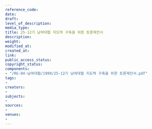 ```yaml
---
reference_code: 
date: 
draft: 
level_of_description: 
media_type: 
title: 25-12기 남여대협 지도력 구축을 위한 토론제안서
description: 
weight: 
modified_at: 
created_at: 
link: 
public_access_status: 
copyright_status: 
components:
- "/RG-04-남여대협/1999/25-12기 남여대협 지도력 구축을 위한 토론제안서.pdf"
tags:
- 
creators:
- 
subjects:
- 
sources:
- 
venues:
- 
---
```

